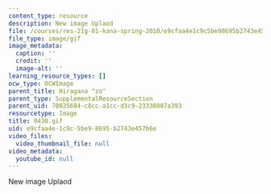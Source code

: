 ```yaml
---
content_type: resource
description: New image Uplaod
file: /courses/res-21g-01-kana-spring-2010/e9cfaa4e1c9c5be98695b2743e457b6e_0430.gif
file_type: image/gif
image_metadata:
  caption: ''
  credit: ''
  image-alt: ''
learning_resource_types: []
ocw_type: OCWImage
parent_title: Hiragana "zo"
parent_type: SupplementalResourceSection
parent_uid: 70025684-c8cc-a1cc-d3c9-23338887a393
resourcetype: Image
title: 0430.gif
uid: e9cfaa4e-1c9c-5be9-8695-b2743e457b6e
video_files:
  video_thumbnail_file: null
video_metadata:
  youtube_id: null
---
```

New image Uplaod

